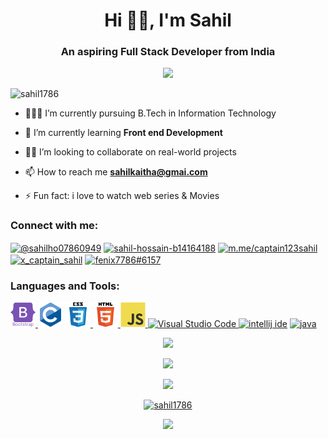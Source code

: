 <h1 align="center">Hi 👋🏽, I'm Sahil</h1>
<h3 align="center">An aspiring Full Stack Developer from India</h3>

<p align="center"> <img src="https://i.pinimg.com/originals/09/c6/29/09c62903beeba336dc9da76eb5c9a107.gif" width="300" /> </p>
<p align="left"> <img src="https://komarev.com/ghpvc/?username=sahil1786&label=Profile%20views&color=0e75b6&style=flat" alt="sahil1786" /> </p>

- 👨🏻‍🎓 I’m currently pursuing B.Tech in Information Technology

- 🌱 I’m currently learning **Front end Development**

- 🤝🏽 I’m looking to collaborate on real-world projects

- 📫 How to reach me **sahilkaitha@gmai.com**

- ⚡ Fun fact: i love to watch web series & Movies

<h3 align="left">Connect with me:</h3>
 <a href="https://twitter.com/@sahilho07860949" target="blank"><img align="center" src="https://raw.githubusercontent.com/rahuldkjain/github-profile-readme-generator/master/src/images/icons/Social/twitter.svg" alt="@sahilho07860949" height="30" width="40" /></a> <a href="https://linkedin.com/in/sahil-hossain-b14164188" target="blank"><img align="center" src="https://raw.githubusercontent.com/rahuldkjain/github-profile-readme-generator/master/src/images/icons/Social/linked-in-alt.svg" alt="sahil-hossain-b14164188" height="30" width="40" /></a> <a href="https://fb.com/m.me/captain123sahil" target="blank"><img align="center" src="https://raw.githubusercontent.com/rahuldkjain/github-profile-readme-generator/master/src/images/icons/Social/facebook.svg" alt="m.me/captain123sahil" height="30" width="40" /></a> <a href="https://instagram.com/x_captain_sahil" target="blank"><img align="center" src="https://raw.githubusercontent.com/rahuldkjain/github-profile-readme-generator/master/src/images/icons/Social/instagram.svg" alt="x_captain_sahil" height="30" width="40" /></a> <a href="https://discord.gg/#6157" target="blank"><img align="center" src="https://raw.githubusercontent.com/rahuldkjain/github-profile-readme-generator/master/src/images/icons/Social/discord.svg" alt="fenix7786#6157" height="30" width="40" /></a> 

<h3 align="left">Languages and Tools:</h3>
<p align="left"> </a> <a href="https://getbootstrap.com" target="_blank" rel="noreferrer"> <img src="https://raw.githubusercontent.com/devicons/devicon/master/icons/bootstrap/bootstrap-plain-wordmark.svg" alt="bootstrap" width="40" height="40"/> </a> <a href="https://www.cprogramming.com/" target="_blank" rel="noreferrer"> <img src="https://raw.githubusercontent.com/devicons/devicon/master/icons/c/c-original.svg" alt="c" width="40" height="40"/></a> <a href="https://www.w3schools.com/css/" target="_blank" rel="noreferrer"> <img src="https://raw.githubusercontent.com/devicons/devicon/master/icons/css3/css3-original-wordmark.svg" alt="css3" width="40" height="40"/> </a> <a href="https://www.w3.org/html/" target="_blank" rel="noreferrer"> <img src="https://raw.githubusercontent.com/devicons/devicon/master/icons/html5/html5-original-wordmark.svg" alt="html5" width="40" height="40"/> </a> <a href="https://developer.mozilla.org/en-US/docs/Web/JavaScript" target="_blank" rel="noreferrer"> <img src="https://raw.githubusercontent.com/devicons/devicon/master/icons/javascript/javascript-original.svg" alt="javascript" width="40" height="40"/> </a>  <a href="https://code.visualstudio.com/" target="_blank" rel="noreferrer"> <img src="https://cdn.jsdelivr.net/gh/devicons/devicon/icons/vscode/vscode-original.svg" alt="Visual Studio Code" width="40" height="40"/> </a> 
<a href="https://www.jetbrains.com/idea/"target="_blank" rel="noreferrer"> <img src="https://upload.wikimedia.org/wikipedia/commons/thumb/9/9c/IntelliJ_IDEA_Icon.svg/768px-IntelliJ_IDEA_Icon.svg.png?20200803071016" alt="intellij ide" width="40" height="40"/></a> <a href="https://www.java.com/en/" target="_blank" rel="noreferrer"> <img src="https://cdn4.iconfinder.com/data/icons/logos-and-brands/512/181_Java_logo_logos-256.png" alt="java" width="40" height="40"/></a>

</p>

<p align="center">
    <img src="https://github-readme-stats.vercel.app/api?username=sahil1786&count_private=true&show_icons=true&theme=radical" />
</p>

<p align="center">
    <img src="https://github-readme-stats.vercel.app/api/top-langs/?username=sahil1786&layout=compact&theme=react&count_private=false" />
</p>

<p align="center">
    <img src="https://github-readme-streak-stats.herokuapp.com?user=sahil1786&theme=vision-friendly-dark" />
</p>
<p align="center"> <a href="https://github.com/ryo-ma/github-profile-trophy"><img src="https://github-profile-trophy.vercel.app/?username=sahil1786" alt="sahil1786" /></a> </p>

<p align="center">
  <img src="https://activity-graph.herokuapp.com/graph?username=sahil1786&theme=monokai" />
</p>

